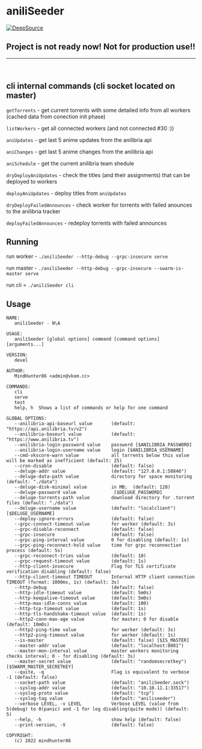 # aniliSeeder
[![DeepSource](https://deepsource.io/gh/MindHunter86/aniliSeeder.svg/?label=active+issues&show_trend=true&token=0s6kHn6xfivpVWxqql7PLY23)](https://deepsource.io/gh/MindHunter86/aniliSeeder/?ref=repository-badge)


## Project is not ready now! Not for production use!!
---

<br/>

## cli internal commands (cli socket located on master)
`getTorrents` - get current torrents with some detailed info from all workers (cached data from conection init phase)

`listWorkers` - get all connected workers (and not connected #30 :))

`aniUpdates` - get last 5 anime updates from the anilibria api

`aniChanges` - get last 5 anime changes from the anilibria api

`aniSchedule` - get the current anilibria team shedule

`dryDeployAniUpdates` - check the titles (and their assignments) that can be deployed to workers

`deployAniUpdates` - deploy titles from `aniUpdates`

`dryDeployFailedAnnounces` - check worker for torrents with failed anounces to the anilibria tracker

`deployFailedAnnounces` - redeploy torrents with failed announces


## Running
run worker - `./aniliSeeder --http-debug --grpc-insecure serve`

run master - `./aniliSeeder --http-debug --grpc-insecure --swarm-is-master serve`

run cli = `./aniliSeeder cli`

## Usage
```
NAME:
   aniliSeeder - N\A

USAGE:
   aniliSeeder [global options] command [command options] [arguments...]

VERSION:
   devel

AUTHOR:
   MindHunter86 <admin@vkom.cc>

COMMANDS:
   cli      
   serve    
   test     
   help, h  Shows a list of commands or help for one command

GLOBAL OPTIONS:
   --anilibria-api-baseurl value       (default: "https://api.anilibria.tv/v2")
   --anilibria-baseurl value           (default: "https://www.anilibria.tv")
   --anilibria-login-password value    password [$ANILIBRIA_PASSWORD]
   --anilibria-login-username value    login [$ANILIBRIA_USERNAME]
   --cmd-vkscore-warn value            all torrents below this value will be marked as inefficient (default: 25)
   --cron-disable                      (default: false)
   --deluge-addr value                 (default: "127.0.0.1:58846")
   --deluge-data-path value            directory for space monitoring (default: "./data")
   --deluge-disk-minimal value         in MB;  (default: 128)
   --deluge-password value              [$DELUGE_PASSWORD]
   --deluge-torrents-path value        download directory for .torrent files (default: "./data")
   --deluge-username value             (default: "localclient") [$DELUGE_USERNAME]
   --deploy-ignore-errors              (default: false)
   --grpc-connect-timeout value        for worker (default: 3s)
   --grpc-disable-reconnect            (default: false)
   --grpc-insecure                     (default: false)
   --grpc-ping-interval value          0 for disabling (default: 1s)
   --grpc-ping-reconnect-hold value    time for grpc reconnection process (default: 5s)
   --grpc-reconnect-tries value        (default: 10)
   --grpc-request-timeout value        (default: 1s)
   --http-client-insecure              Flag for TLS certificate verification disabling (default: false)
   --http-client-timeout TIMEOUT       Internal HTTP client connection TIMEOUT (format: 1000ms, 1s) (default: 3s)
   --http-debug                        (default: false)
   --http-idle-timeout value           (default: 5m0s)
   --http-keepalive-timeout value      (default: 5m0s)
   --http-max-idle-conns value         (default: 100)
   --http-tcp-timeout value            (default: 1s)
   --http-tls-handshake-timeout value  (default: 1s)
   --http2-conn-max-age value          for master; 0 for disable (default: 10m0s)
   --http2-ping-time value             for worker (default: 3s)
   --http2-ping-timeout value          for worker (default: 1s)
   --is-master                         (default: false) [$IS_MASTER]
   --master-addr value                 (default: "localhost:8081")
   --master-mon-interval value         master workers monitoring checks interval; 0 - for disabling (default: 3s)
   --master-secret value               (default: "randomsecretkey") [$SWARM_MASTER_SECRETKEY]
   --quite, -q                         Flag is equivalent to verbose -1 (default: false)
   --socket-path value                 (default: "aniliSeeder.sock")
   --syslog-addr value                 (default: "10.10.11.1:33517")
   --syslog-proto value                (default: "tcp")
   --syslog-tag value                  (default: "aniliseeder")
   --verbose LEVEL, -v LEVEL           Verbose LEVEL (value from 5(debug) to 0(panic) and -1 for log disabling(quite mode)) (default: 5)
   --help, -h                          show help (default: false)
   --print-version, -V                 (default: false)

COPYRIGHT:
   (c) 2022 mindhunter86
```

